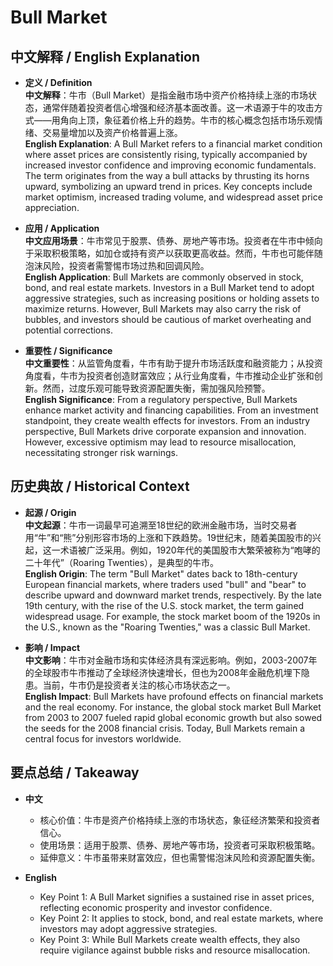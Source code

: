 # Bull Market

## 中文解释 / English Explanation

* **定义 / Definition**  
  **中文解释**：牛市（Bull Market）是指金融市场中资产价格持续上涨的市场状态，通常伴随着投资者信心增强和经济基本面改善。这一术语源于牛的攻击方式——用角向上顶，象征着价格上升的趋势。牛市的核心概念包括市场乐观情绪、交易量增加以及资产价格普遍上涨。  
  **English Explanation**: A Bull Market refers to a financial market condition where asset prices are consistently rising, typically accompanied by increased investor confidence and improving economic fundamentals. The term originates from the way a bull attacks by thrusting its horns upward, symbolizing an upward trend in prices. Key concepts include market optimism, increased trading volume, and widespread asset price appreciation.

* **应用 / Application**  
  **中文应用场景**：牛市常见于股票、债券、房地产等市场。投资者在牛市中倾向于采取积极策略，如加仓或持有资产以获取更高收益。然而，牛市也可能伴随泡沫风险，投资者需警惕市场过热和回调风险。  
  **English Application**: Bull Markets are commonly observed in stock, bond, and real estate markets. Investors in a Bull Market tend to adopt aggressive strategies, such as increasing positions or holding assets to maximize returns. However, Bull Markets may also carry the risk of bubbles, and investors should be cautious of market overheating and potential corrections.

* **重要性 / Significance**  
  **中文重要性**：从监管角度看，牛市有助于提升市场活跃度和融资能力；从投资角度看，牛市为投资者创造财富效应；从行业角度看，牛市推动企业扩张和创新。然而，过度乐观可能导致资源配置失衡，需加强风险预警。  
  **English Significance**: From a regulatory perspective, Bull Markets enhance market activity and financing capabilities. From an investment standpoint, they create wealth effects for investors. From an industry perspective, Bull Markets drive corporate expansion and innovation. However, excessive optimism may lead to resource misallocation, necessitating stronger risk warnings.

## 历史典故 / Historical Context

* **起源 / Origin**  
  **中文起源**：牛市一词最早可追溯至18世纪的欧洲金融市场，当时交易者用“牛”和“熊”分别形容市场的上涨和下跌趋势。19世纪末，随着美国股市的兴起，这一术语被广泛采用。例如，1920年代的美国股市大繁荣被称为“咆哮的二十年代”（Roaring Twenties），是典型的牛市。  
  **English Origin**: The term "Bull Market" dates back to 18th-century European financial markets, where traders used "bull" and "bear" to describe upward and downward market trends, respectively. By the late 19th century, with the rise of the U.S. stock market, the term gained widespread usage. For example, the stock market boom of the 1920s in the U.S., known as the "Roaring Twenties," was a classic Bull Market.

* **影响 / Impact**  
  **中文影响**：牛市对金融市场和实体经济具有深远影响。例如，2003-2007年的全球股市牛市推动了全球经济快速增长，但也为2008年金融危机埋下隐患。当前，牛市仍是投资者关注的核心市场状态之一。  
  **English Impact**: Bull Markets have profound effects on financial markets and the real economy. For instance, the global stock market Bull Market from 2003 to 2007 fueled rapid global economic growth but also sowed the seeds for the 2008 financial crisis. Today, Bull Markets remain a central focus for investors worldwide.

## 要点总结 / Takeaway

* **中文**  
  - 核心价值：牛市是资产价格持续上涨的市场状态，象征经济繁荣和投资者信心。  
  - 使用场景：适用于股票、债券、房地产等市场，投资者可采取积极策略。  
  - 延伸意义：牛市虽带来财富效应，但也需警惕泡沫风险和资源配置失衡。

* **English**  
  - Key Point 1: A Bull Market signifies a sustained rise in asset prices, reflecting economic prosperity and investor confidence.  
  - Key Point 2: It applies to stock, bond, and real estate markets, where investors may adopt aggressive strategies.  
  - Key Point 3: While Bull Markets create wealth effects, they also require vigilance against bubble risks and resource misallocation.